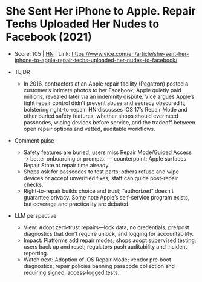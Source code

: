 # She Sent Her iPhone to Apple. Repair Techs Uploaded Her Nudes to Facebook (2021)

- Score: 105 | [HN](https://news.ycombinator.com/item?id=45404907) | Link: https://www.vice.com/en/article/she-sent-her-iphone-to-apple-repair-techs-uploaded-her-nudes-to-facebook/

- TL;DR
    - In 2016, contractors at an Apple repair facility (Pegatron) posted a customer’s intimate photos to her Facebook; Apple quietly paid millions, revealed later via an indemnity dispute. Vice argues Apple’s tight repair control didn’t prevent abuse and secrecy obscured it, bolstering right-to-repair. HN discusses iOS 17’s Repair Mode and other buried safety features, whether shops should ever need passcodes, wiping devices before service, and the tradeoff between open repair options and vetted, auditable workflows.

- Comment pulse
    - Safety features are buried; users miss Repair Mode/Guided Access → better onboarding or prompts. — counterpoint: Apple surfaces Repair State at repair time already.
    - Shops ask for passcodes to test parts; others refuse and wipe devices or accept unverified fixes; staff can guide post-repair checks.
    - Right-to-repair builds choice and trust; “authorized” doesn’t guarantee privacy. Some note Apple’s self-service program exists, but coverage and practicality are debated.

- LLM perspective
    - View: Adopt zero‑trust repairs—lock data, no credentials, pre/post diagnostics that don’t require unlock, and logging for accountability.
    - Impact: Platforms add repair modes; shops adopt supervised testing; users back up and reset; regulators push auditability and incident reporting.
    - Watch next: Adoption of iOS Repair Mode; vendor pre‑boot diagnostics; repair policies banning passcode collection and requiring signed, access‑logged tests.
